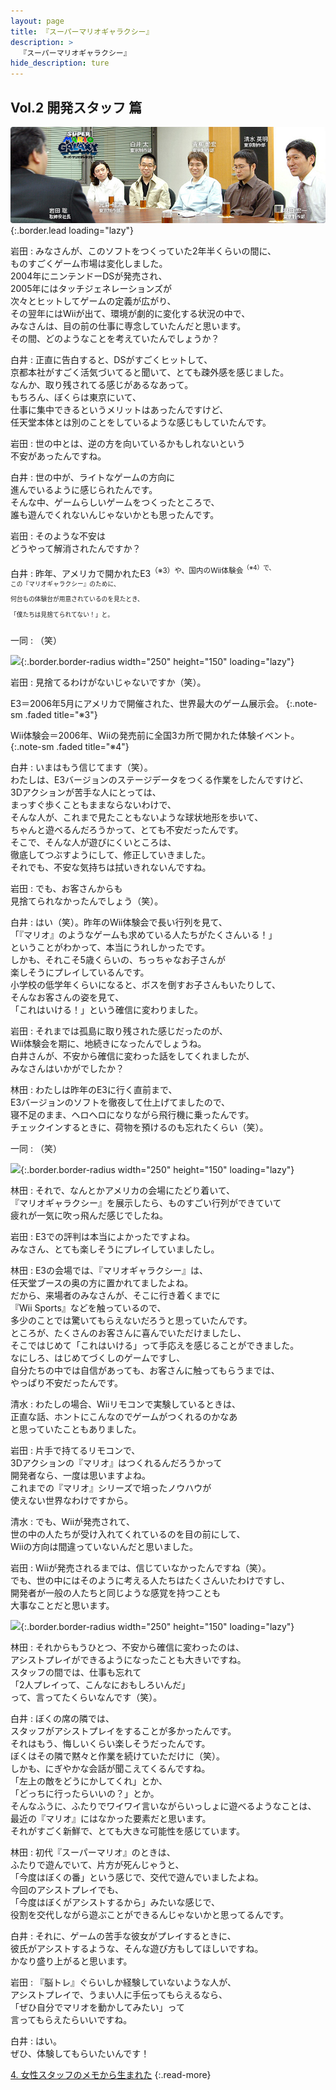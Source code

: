 ```yaml
---
layout: page
title: 『スーパーマリオギャラクシー』
description: >
  『スーパーマリオギャラクシー』
hide_description: ture
---
```


## Vol.2 開発スタッフ 篇

![](/interviews/jp/wii/rmgj/vol2/img/mainvisual.jpg){:.border.lead loading="lazy"}

岩田
: みなさんが、このソフトをつくっていた2年半くらいの間に、<br>ものすごくゲーム市場は変化しました。<br>2004年にニンテンドーDSが発売され、<br>2005年にはタッチジェネレーションズが<br>次々とヒットしてゲームの定義が広がり、<br>その翌年にはWiiが出て、環境が劇的に変化する状況の中で、<br>みなさんは、目の前の仕事に専念していたんだと思います。<br>その間、どのようなことを考えていたんでしょうか？

白井
: 正直に告白すると、DSがすごくヒットして、<br>京都本社がすごく活気づいてると聞いて、とても疎外感を感じました。<br>なんか、取り残されてる感じがあるなあって。<br>もちろん、ぼくらは東京にいて、<br>仕事に集中できるというメリットはあったんですけど、<br>任天堂本体とは別のことをしているような感じもしていたんです。

岩田
: 世の中とは、逆の方を向いているかもしれないという<br>不安があったんですね。

白井
: 世の中が、ライトなゲームの方向に<br>進んでいるように感じられたんです。<br>そんな中、ゲームらしいゲームをつくったところで、<br>誰も遊んでくれないんじゃないかとも思ったんです。

岩田
: そのような不安は<br>どうやって解消されたんですか？

白井
: 昨年、アメリカで開かれたE3<SUP>（※3）や、国内のWii体験会<SUP>（※4）で、<br>この『マリオギャラクシー』のために、<br>何台もの体験台が用意されているのを見たとき、<br>「僕たちは見捨てられてない！」と。

一同
: （笑）

![](/interviews/jp/wii/rmgj/vol2/img/photo9.jpg){:.border.border-radius width="250" height="150" loading="lazy"}

岩田
: 見捨てるわけがないじゃないですか（笑）。

E3＝2006年5月にアメリカで開催された、世界最大のゲーム展示会。
{:.note-sm .faded title="※3"}

Wii体験会＝2006年、Wiiの発売前に全国3カ所で開かれた体験イベント。
{:.note-sm .faded title="※4"}

白井
: いまはもう信じてます（笑）。<br>わたしは、E3バージョンのステージデータをつくる作業をしたんですけど、<br>3Dアクションが苦手な人にとっては、<br>まっすぐ歩くこともままならないわけで、<br>そんな人が、これまで見たこともないような球状地形を歩いて、<br>ちゃんと遊べるんだろうかって、とても不安だったんです。<br>そこで、そんな人が遊びにくいところは、<br>徹底してつぶすようにして、修正していきました。<br>それでも、不安な気持ちは拭いきれないんですね。

岩田
: でも、お客さんからも<br>見捨てられなかったんでしょう（笑）。

白井
: はい（笑）。昨年のWii体験会で長い行列を見て、<br>「『マリオ』のようなゲームも求めている人たちがたくさんいる！」<br>ということがわかって、本当にうれしかったです。<br>しかも、それこそ5歳くらいの、ちっちゃなお子さんが<br>楽しそうにプレイしているんです。<br>小学校の低学年くらいになると、ボスを倒すお子さんもいたりして、<br>そんなお客さんの姿を見て、<br>「これはいける！」という確信に変わりました。

岩田
: それまでは孤島に取り残された感じだったのが、<br>Wii体験会を期に、地続きになったんでしょうね。<br>白井さんが、不安から確信に変わった話をしてくれましたが、<br>みなさんはいかがでしたか？

林田
: わたしは昨年のE3に行く直前まで、<br>E3バージョンのソフトを徹夜して仕上げてましたので、<br>寝不足のまま、ヘロヘロになりながら飛行機に乗ったんです。<br>チェックインするときに、荷物を預けるのも忘れたくらい（笑）。

一同
: （笑）

![](/interviews/jp/wii/rmgj/vol2/img/photo10.jpg){:.border.border-radius width="250" height="150" loading="lazy"}

林田
: それで、なんとかアメリカの会場にたどり着いて、<br>『マリオギャラクシー』を展示したら、ものすごい行列ができていて<br>疲れが一気に吹っ飛んだ感じでしたね。

岩田
: E3での評判は本当によかったですよね。<br>みなさん、とても楽しそうにプレイしていましたし。

林田
: E3の会場では、『マリオギャラクシー』は、<br>任天堂ブースの奥の方に置かれてましたよね。<br>だから、来場者のみなさんが、そこに行き着くまでに<br>『Wii Sports』などを触っているので、<br>多少のことでは驚いてもらえないだろうと思っていたんです。<br>ところが、たくさんのお客さんに喜んでいただけましたし、<br>そこではじめて「これはいける」って手応えを感じることができました。<br>なにしろ、はじめてづくしのゲームですし、<br>自分たちの中では自信があっても、お客さんに触ってもらうまでは、<br>やっぱり不安だったんです。

清水
: わたしの場合、Wiiリモコンで実験しているときは、<br>正直な話、ホントにこんなのでゲームがつくれるのかなあ<br>と思っていたこともありました。

岩田
: 片手で持てるリモコンで、<br>3Dアクションの『マリオ』はつくれるんだろうかって<br>開発者なら、一度は思いますよね。<br>これまでの『マリオ』シリーズで培ったノウハウが<br>使えない世界なわけですから。

清水
: でも、Wiiが発売されて、<br>世の中の人たちが受け入れてくれているのを目の前にして、<br>Wiiの方向は間違っていないんだと思いました。

岩田
: Wiiが発売されるまでは、信じていなかったんですね（笑）。<br>でも、世の中にはそのように考える人たちはたくさんいたわけですし、<br>開発者が一般の人たちと同じような感覚を持つことも<br>大事なことだと思います。

![](/interviews/jp/wii/rmgj/vol2/img/photo11.jpg){:.border.border-radius width="250" height="150" loading="lazy"}

林田
: それからもうひとつ、不安から確信に変わったのは、<br>アシストプレイができるようになったことも大きいですね。<br>スタッフの間では、仕事も忘れて<br>「2人プレイって、こんなにおもしろいんだ」<br>って、言ってたくらいなんです（笑）。

白井
: ぼくの席の隣では、<br>スタッフがアシストプレイをすることが多かったんです。<br>それはもう、悔しいくらい楽しそうだったんです。<br>ぼくはその隣で黙々と作業を続けていただけに（笑）。<br>しかも、にぎやかな会話が聞こえてくるんですね。<br>「左上の敵をどうにかしてくれ」とか、<br>「どっちに行ったらいいの？」とか。<br>そんなふうに、ふたりでワイワイ言いながらいっしょに遊べるようなことは、<br>最近の『マリオ』にはなかった要素だと思います。<br>それがすごく新鮮で、とても大きな可能性を感じています。

林田
: 初代『スーパーマリオ』のときは、<br>ふたりで遊んでいて、片方が死んじゃうと、<br>「今度はぼくの番」という感じで、交代で遊んでいましたよね。<br>今回のアシストプレイでも、<br>「今度はぼくがアシストするから」みたいな感じで、<br>役割を交代しながら遊ぶことができるんじゃないかと思ってるんです。

白井
: それに、ゲームの苦手な彼女がプレイするときに、<br>彼氏がアシストするような、そんな遊び方もしてほしいですね。<br>かなり盛り上がると思います。

岩田
: 『脳トレ』ぐらいしか経験していないような人が、<br>アシストプレイで、うまい人に手伝ってもらえるなら、<br>「ぜひ自分でマリオを動かしてみたい」って<br>言ってもらえたらいいですね。

白井
: はい。<br>ぜひ、体験してもらいたいんです！

[4. 女性スタッフのメモから生まれた](4.md)
{:.read-more}

